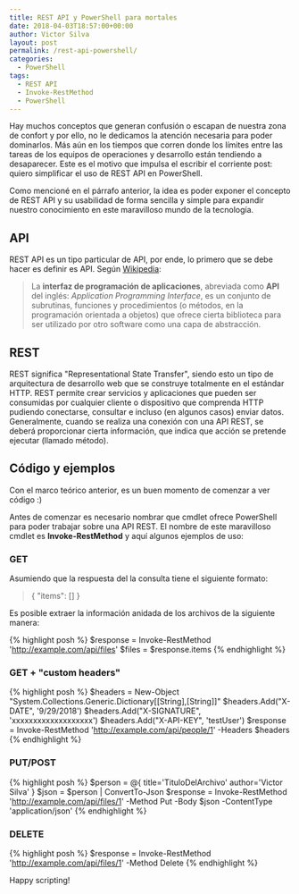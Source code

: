 ```yaml
---
title: REST API y PowerShell para mortales
date: 2018-04-03T18:57:00+00:00
author: Victor Silva
layout: post
permalink: /rest-api-powershell/
categories:
  - PowerShell
tags:
  - REST API
  - Invoke-RestMethod
  - PowerShell
---
```


Hay muchos conceptos que generan confusión o escapan de nuestra zona de confort y por ello, no le dedicamos la atención necesaria para poder dominarlos. Más aún en los tiempos que corren donde los límites entre las tareas de los equipos de operaciones y desarrollo están tendiendo a desaparecer. Este es el motivo que impulsa el escribir el corriente post: quiero simplificar el uso de REST API en PowerShell.

Como mencioné en el párrafo anterior, la idea es poder exponer el concepto de REST API y su usabilidad de forma sencilla y simple para expandir nuestro conocimiento en este maravilloso mundo de la tecnología.

## API

REST API es un tipo particular de API, por ende, lo primero que se debe hacer es definir es API. Según [Wikipedia](https://es.wikipedia.org/wiki/Interfaz_de_programaci%C3%B3n_de_aplicaciones):

> La **interfaz de programación de aplicaciones**, abreviada como **API** del inglés: *Application Programming Interface*,​ es un conjunto de subrutinas, funciones y procedimientos (o métodos, en la programación orientada a objetos) que ofrece cierta biblioteca para ser utilizado por otro software como una capa de abstracción.

## REST

REST significa "Representational State Transfer", siendo esto un tipo de arquitectura de desarrollo web que se construye totalmente en el estándar HTTP. REST permite crear servicios y aplicaciones que pueden ser consumidas por cualquier cliente o dispositivo que comprenda HTTP pudiendo conectarse, consultar e incluso (en algunos casos) enviar datos. 
Generalmente, cuando se realiza una conexión con una API REST, se deberá proporcionar cierta información, que indica que acción se pretende ejecutar (llamado método).

## Código y ejemplos

Con el marco teórico anterior, es un buen momento de comenzar a ver código :)

Antes de comenzar es necesario nombrar que cmdlet ofrece PowerShell para poder trabajar sobre una API REST. El nombre de este maravilloso cmdlet es **Invoke-RestMethod** y aquí algunos ejemplos de uso:

### GET
Asumiendo que la respuesta del la consulta tiene el siguiente formato:
> { "items": [] }

Es posible extraer la información anidada de los archivos de la siguiente manera:

{% highlight posh %}
$response = Invoke-RestMethod 'http://example.com/api/files'
$files = $response.items
{% endhighlight %}

### GET + "custom headers"

{% highlight posh %}
$headers = New-Object "System.Collections.Generic.Dictionary[[String],[String]]"
  $headers.Add("X-DATE", '9/29/2018')
  $headers.Add("X-SIGNATURE", 'xxxxxxxxxxxxxxxxxxx')
  $headers.Add("X-API-KEY", 'testUser')
  $response = Invoke-RestMethod 'http://example.com/api/people/1' -Headers $headers
{% endhighlight %}

### PUT/POST

{% highlight posh %}
$person = @{
    title='TituloDelArchivo'
    author='Victor Silva'
  }
  $json = $person | ConvertTo-Json
  $response = Invoke-RestMethod 'http://example.com/api/files/1' -Method Put -Body $json -ContentType 'application/json'
{% endhighlight %}

### DELETE

{% highlight posh %}
$response = Invoke-RestMethod 'http://example.com/api/files/1' -Method Delete
{% endhighlight %}

Happy scripting!